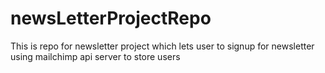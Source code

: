 # newsLetterProjectRepo
This is repo for newsletter project which lets user to signup for newsletter using mailchimp api server to store users
